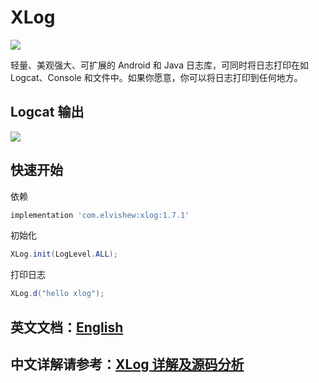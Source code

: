 # XLog
![](https://travis-ci.org/elvishew/xLog.svg?branch=master)

轻量、美观强大、可扩展的 Android 和 Java 日志库，可同时将日志打印在如 Logcat、Console 和文件中。如果你愿意，你可以将日志打印到任何地方。

## Logcat 输出

![](https://github.com/elvishew/XLog/blob/master/images/logcat-output.png)

## 快速开始

依赖

```groovy
implementation 'com.elvishew:xlog:1.7.1'
```

初始化

```java
XLog.init(LogLevel.ALL);
```

打印日志

```java
XLog.d("hello xlog");
```

## 英文文档：[English](https://github.com/elvishew/XLog/blob/master/README.md)

## 中文详解请参考：[XLog 详解及源码分析](https://www.jianshu.com/p/15ff181cc2f8)


